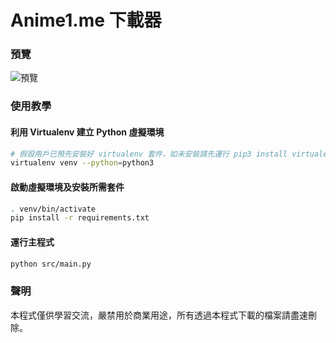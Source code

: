 # Anime1.me 下載器

### 預覽
![預覽](./docs/demo.gif)

### 使用教學

#### 利用 Virtualenv 建立 Python 虛擬環境
```bash
# 假設用戶已預先安裝好 virtualenv 套件，如未安裝請先運行 pip3 install virtualenv
virtualenv venv --python=python3
```

#### 啟動虛擬環境及安裝所需套件
```bash
. venv/bin/activate
pip install -r requirements.txt
```

#### 運行主程式
```bash
python src/main.py
```

### 聲明
本程式僅供學習交流，嚴禁用於商業用途，所有透過本程式下載的檔案請盡速刪除。
